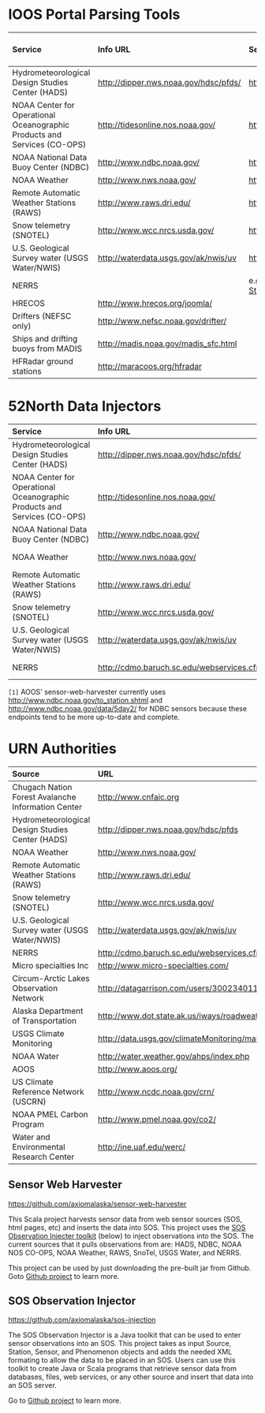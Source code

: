 # IOOS Portal Parsing Tools #
| **Service** | **Info URL** | **Service URL** | **Developer** | **Examples or code repo** |
|:------------|:-------------|:----------------|:--------------|:--------------------------|
| Hydrometeorological Design Studies Center (HADS)  | http://dipper.nws.noaa.gov/hdsc/pfds/ | http://amazon.nws.noaa.gov/nexhads2/servlet/DecodedData |               |                           |
| NOAA Center for Operational Oceanographic Products and Services (CO-OPS)  | http://tidesonline.nos.noaa.gov/ | http://opendap.co-ops.nos.noaa.gov/ioos-dif-sos/ |               |                           |
| NOAA National Data Buoy Center (NDBC)  | http://www.ndbc.noaa.gov/  | http://sdf.ndbc.noaa.gov/sos |               |                           |
| NOAA Weather  | http://www.nws.noaa.gov/ | http://www.nws.noaa.gov/data/obhistory/ |               |                           |
| Remote Automatic Weather Stations (RAWS)  | http://www.raws.dri.edu/ | http://www.raws.dri.edu/cgi-bin/wea_list2.pl |               |                           |
| Snow telemetry (SNOTEL)  | http://www.wcc.nrcs.usda.gov/ | http://www.wcc.nrcs.usda.gov/nwcc/site |               |                           |
| U.S. Geological Survey water (USGS Water/NWIS)  | http://waterdata.usgs.gov/ak/nwis/uv | http://waterservices.usgs.gov/nwis/iv |               |                           |
| NERRS       |              | e.g. http://cdmo.baruch.sc.edu/QueryPages/realtime.cfm?Station_Code=hudfsmet | MARACOOS/ASA  |                           |
| HRECOS      | http://www.hrecos.org/joomla/ |                 | MARACOOS/ASA  |                           |
| Drifters (NEFSC only) | http://www.nefsc.noaa.gov/drifter/  |                 | MARACOOS/ASA  |                           |
| Ships and drifting buoys from MADIS | http://madis.noaa.gov/madis_sfc.html |                 |               |                           |
| HFRadar ground stations | http://maracoos.org/hfradar |                 |               |


# 52North Data Injectors #
| **Service** | **Info URL** | **Service URL** | **Developer** | **Examples or code repo** |
|:------------|:-------------|:----------------|:--------------|:--------------------------|
| Hydrometeorological Design Studies Center (HADS)  | http://dipper.nws.noaa.gov/hdsc/pfds/ | http://amazon.nws.noaa.gov/nexhads2/servlet/DecodedData | AOOS/Axiom    | https://github.com/axiomalaska/sensor-web-harvester  |
| NOAA Center for Operational Oceanographic Products and Services (CO-OPS)  | http://tidesonline.nos.noaa.gov/ | http://opendap.co-ops.nos.noaa.gov/ioos-dif-sos/ | AOOS/Axiom    | https://github.com/axiomalaska/sensor-web-harvester |
| NOAA National Data Buoy Center (NDBC)  | http://www.ndbc.noaa.gov/  | http://sdf.ndbc.noaa.gov/sos `[1]` | AOOS/Axiom    | https://github.com/axiomalaska/sensor-web-harvester |
| NOAA Weather  | http://www.nws.noaa.gov/ | http://www.nws.noaa.gov/data/obhistory/ | AOOS/Axiom    | https://github.com/axiomalaska/sensor-web-harvester  |
| Remote Automatic Weather Stations (RAWS)  | http://www.raws.dri.edu/ | http://www.raws.dri.edu/cgi-bin/wea_list2.pl | AOOS/Axiom    | https://github.com/axiomalaska/sensor-web-harvester |
| Snow telemetry (SNOTEL)  | http://www.wcc.nrcs.usda.gov/ | http://www.wcc.nrcs.usda.gov/nwcc/site | AOOS/Axiom    | https://github.com/axiomalaska/sensor-web-harvester |
| U.S. Geological Survey water (USGS Water/NWIS)  | http://waterdata.usgs.gov/ak/nwis/uv | http://waterservices.usgs.gov/nwis/iv | AOOS/Axiom    | https://github.com/axiomalaska/sensor-web-harvester |
| NERRS       |http://cdmo.baruch.sc.edu/webservices.cfm  | http://cdmo.baruch.sc.edu/webservices2/requests.cfc?wsdl | AOOS/Axiom    | https://github.com/axiomalaska/sensor-web-harvester |

`[1]` AOOS' sensor-web-harvester currently uses http://www.ndbc.noaa.gov/to_station.shtml and http://www.ndbc.noaa.gov/data/5day2/ for NDBC sensors because these endpoints tend to be more up-to-date and complete.

# URN Authorities #
| **Source** | **URL** | **Authority** |
|:-----------|:--------|:--------------|
| Chugach Nation Forest Avalanche Information Center | http://www.cnfaic.org | cnfaic        |
| Hydrometeorological Design Studies Center (HADS) | http://dipper.nws.noaa.gov/hdsc/pfds | gov.noaa.nws.hads |
| NOAA Weather | http://www.nws.noaa.gov/ | gov.noaa.nws  |
| Remote Automatic Weather Stations (RAWS) | http://www.raws.dri.edu/ | edu.dri.raws  |
| Snow telemetry (SNOTEL) | http://www.wcc.nrcs.usda.gov/ | gov.usda.nrcs.wcc.snotel |
| U.S. Geological Survey water (USGS Water/NWIS) | http://waterdata.usgs.gov/ak/nwis/uv | gov.usgs.waterdata |
| NERRS      | http://cdmo.baruch.sc.edu/webservices.cfm | cdmo.nerrs    |
| Micro specialties Inc | http://www.micro-specialties.com/ | com.micro-specialties |
| Circum-Arctic Lakes Observation Network | http://datagarrison.com/users/300234011204340/300234011204340/plots.php | nsf.aon.calon |
| Alaska Department of Transportation | http://www.dot.state.ak.us/iways/roadweather/forms/IndexForm.html | alaska.dot    |
| USGS Climate Monitoring | http://data.usgs.gov/climateMonitoring/main/home | gov.usgs.climate-monitoring |
| NOAA Water | http://water.weather.gov/ahps/index.php | gov.noaa.water |
| AOOS       | http://www.aoos.org/ | aoos          |
| US Climate Reference Network (USCRN) | http://www.ncdc.noaa.gov/crn/ | gov.noaa.uscrn |
| NOAA PMEL Carbon Program | http://www.pmel.noaa.gov/co2/ | gov.noaa.pmel |
| Water and Environmental Research Center | http://ine.uaf.edu/werc/ | edu.uaf.werc  |



## Sensor Web Harvester ##
https://github.com/axiomalaska/sensor-web-harvester

This Scala project harvests sensor data from web sensor sources (SOS, html pages, etc) and inserts the data into SOS. This project uses the [SOS Observation Injecter toolkit](https://github.com/axiomalaska/sos-injection) (below) to inject observations into the SOS. The current sources that it pulls observations from are: HADS, NDBC, NOAA NOS CO-OPS, NOAA Weather, RAWS, SnoTel, USGS Water, and NERRS.

This project can be used by just downloading the pre-built jar from Github. Goto [Github project](https://github.com/axiomalaska/sensor-web-harvester) to learn more.

## SOS Observation Injector ##
https://github.com/axiomalaska/sos-injection

The SOS Observation Injector is a Java toolkit that can be used to enter sensor observations into an SOS. This project takes as input Source, Station, Sensor, and Phenomenon objects and adds the needed XML formating to allow the data to be placed in an SOS. Users can use this toolkit to create Java or Scala programs that retrieve sensor data from databases, files, web services, or any other source and insert that data into an SOS server.

Go to [Github project](https://github.com/axiomalaska/sos-injection) to learn more.